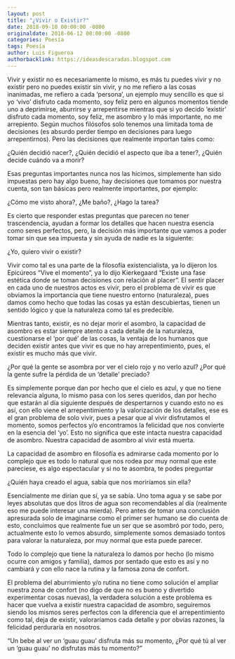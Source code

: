 ```yaml
---
layout: post
title: "¿Vivir o Existir?"
date: 2018-09-10 00:00:00 -0800
originaldate: 2018-06-12 00:00:00 -0800
categories: Poesía
tags: Poesía
author: Luis Figueroa
authorbacklink: https://ideasdescaradas.blogspot.com
---
```


Vivir y existir no es necesariamente lo mismo, es más tu puedes vivir y no existir
pero no puedes existir sin vivir, y no me refiero a las cosas inanimadas, me refiero
a cada ‘persona’, un ejemplo muy sencillo es que si yo ‘vivo’ disfruto cada
momento, soy feliz pero en algunos momentos tiende uno a deprimirse, aburrirse
y arrepentirse mientras que si yo decido ‘existir’ disfruto cada momento, soy feliz,
me asombro y lo más importante, no me arrepiento. Según muchos filósofos solo
tenemos una limitada toma de decisiones (es absurdo perder tiempo en decisiones
para luego arrepentirnos). Pero las decisiones que realmente importan tales como:

¿Quién decidió nacer?,
¿Quién decidió el aspecto que iba a tener?,
¿Quién decide cuándo va a morir?

Esas preguntas importantes nunca nos las hicimos, simplemente han sido
impuestas pero hay algo bueno, hay decisiones que tomamos por nuestra cuenta,
son tan básicas pero realmente importantes, por ejemplo:

¿Cómo me visto ahora?,
¿Me baño?,
¿Hago la tarea?

Es cierto que responder estas preguntas que parecen no tener trascendencia,
ayudan a formar los detalles que hacen nuestra esencia como seres perfectos,
pero, la decisión más importante que vamos a poder tomar sin que sea impuesta y
sin ayuda de nadie es la siguiente:

¿Yo, quiero vivir o existir?

Vivir como tal es una parte de la filosofía existencialista, ya lo dijeron los Epicúreos
“Vive el momento”, ya lo dijo Kierkegaard “Existe una fase estética donde se
toman decisiones con relación al placer”. El sentir placer en cada uno de nuestros
actos es vivir, pero el problema de vivir es que obviamos la importancia que tiene
nuestro entorno (naturaleza), pues damos como hecho que todas las cosas ya
están descubiertas, tienen un sentido lógico y que la naturaleza como tal es
predecible.

Mientras tanto, existir, es no dejar morir el asombro, la capacidad de asombro es
estar siempre atento a cada detalle de la naturaleza, cuestionarse el ‘por qué’ de
las cosas, la ventaja de los humanos que deciden existir antes que vivir es que no
hay arrepentimiento, pues, el existir es mucho más que vivir.

¿Por qué la gente se asombra por ver el cielo rojo y no verlo azul?
¿Por qué la gente sufre la pérdida de un ‘detalle’ preciado?

Es simplemente porque dan por hecho que el cielo es azul, y que no tiene
relevancia alguna, lo mismo pasa con los seres queridos, dan por hecho que
estarán al día siguiente después de despertarnos y cuando esto no es así, con ello
viene el arrepentimiento y la valorización de los detalles, ese es el gran problema
de solo vivir, pues a pesar que al vivir disfrutamos el momento, somos perfectos
y/o encontramos la felicidad que nos convierte en la esencia del ‘yo’. Esto no
significa que este intacta nuestra capacidad de asombro. Nuestra capacidad de
asombro al vivir está muerta.

La capacidad de asombro en filosofía es admirarse cada momento por lo complejo
que es todo lo natural que nos rodea por muy normal que este pareciese, es algo
espectacular y si no te asombra, te podes preguntar

¿Quién haya creado el agua, sabía que nos moriríamos sin ella?

Esencialmente me dirían que sí, ya se sabía. Uno toma agua y se sabe por leyes
absolutas que dos litros de agua son recomendables al día (realmente eso me
puede interesar una mierda). Pero antes de tomar una conclusión apresurada solo
de imaginarse como el primer ser humano se dio cuenta de esto, concluimos que
realmente fue un ser que se asombró por todo, pero, actualmente esto lo vemos
absurdo, simplemente somos demasiado tontos para valorar la naturaleza, por
muy normal que esta puede parecer.

Todo lo complejo que tiene la naturaleza lo damos por hecho (lo mismo ocurre con
amigos y familia), damos por sentado que esto es así y no cambiará y con ello
nace la rutina y la famosa zona de confort.

El problema del aburrimiento y/o rutina no tiene como solución el ampliar nuestra
zona de confort (no digo de que no es bueno y divertido experimentar cosas
nuevas), la verdadera solución a este problema es hacer que vuelva a existir
nuestra capacidad de asombro, seguiremos siendo los mismos seres perfectos con
la diferencia que el arrepentimiento como tal, deja de existir, valoraríamos cada
detalle y por obvias razones, la felicidad perduraría en nosotros.

“Un bebe al ver un ‘guau guau’ disfruta más su momento, ¿Por qué tú al ver un
‘guau guau’ no disfrutas más tu momento?”
